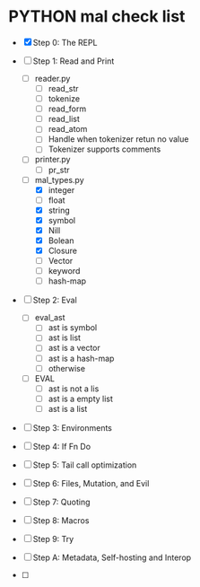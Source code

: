 # PYTHON mal check list
- [x] Step 0: The REPL
- [ ] Step 1: Read and Print
  - [ ] reader.py
    - [ ] read_str
    - [ ] tokenize
    - [ ] read_form
    - [ ] read_list
    - [ ] read_atom
    - [ ] Handle when tokenizer retun no value
    - [ ] Tokenizer supports comments 
  - [ ] printer.py
    - [ ] pr_str
  - [ ] mal_types.py
    - [x] integer
    - [ ] float
    - [x] string
    - [x] symbol
    - [x] Nill
    - [x] Bolean
    - [x] Closure
    - [ ] Vector
    - [ ] keyword
    - [ ] hash-map
  
- [ ] Step 2: Eval
  - [ ] eval_ast
    - [ ] ast is symbol
    - [ ] ast is list
    - [ ] ast is a vector
    - [ ] ast is a hash-map
    - [ ] otherwise
  - [ ] EVAL
    - [ ] ast is not a lis
    - [ ] ast is a empty list
    - [ ] ast is a list
  
- [ ] Step 3: Environments
- [ ] Step 4: If Fn Do
- [ ] Step 5: Tail call optimization
- [ ] Step 6: Files, Mutation, and Evil
- [ ] Step 7: Quoting
- [ ] Step 8: Macros
- [ ] Step 9: Try
- [ ] Step A: Metadata, Self-hosting and Interop


- [ ]
